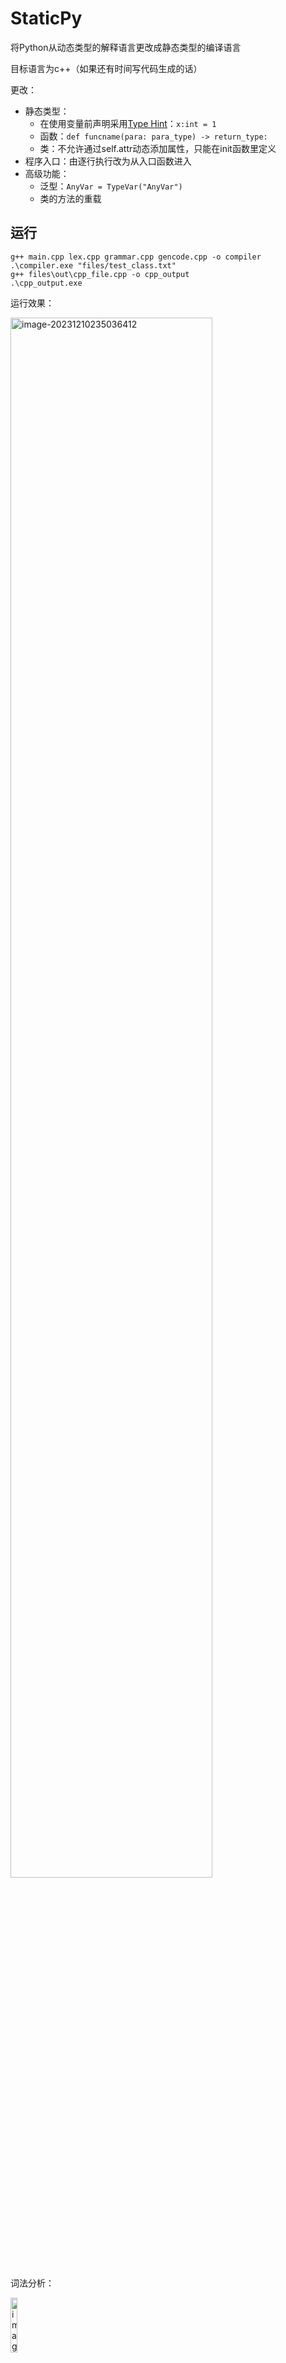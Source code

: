 # StaticPy

将Python从动态类型的解释语言更改成静态类型的编译语言

目标语言为c++（如果还有时间写代码生成的话）

更改：

- 静态类型：
  - 在使用变量前声明采用[Type Hint](https://www.python.org/dev/peps/pep-0484/)：`x:int = 1`
  - 函数：`def funcname(para: para_type) -> return_type:`
  - 类：不允许通过self.attr动态添加属性，只能在init函数里定义
- 程序入口：由逐行执行改为从入口函数进入
- 高级功能：
  - 泛型：`AnyVar = TypeVar("AnyVar")`
  - 类的方法的重载

## 运行

```
g++ main.cpp lex.cpp grammar.cpp gencode.cpp -o compiler
.\compiler.exe "files/test_class.txt"
g++ files\out\cpp_file.cpp -o cpp_output
.\cpp_output.exe
```

运行效果：

<img src="https://umeta.oss-cn-beijing.aliyuncs.com/wx_program/image-20231210235036412.png" alt="image-20231210235036412" width=80% />

词法分析：

<img src="https://umeta.oss-cn-beijing.aliyuncs.com/wx_program/image-20231210235137259.png" alt="image-20231210235137259" width=15% />

语法树：



## 词法

类别码

| 单词名称   | 类别码     | 单词名称 | 类别码    | 单词名称 | 类别码 | 单词名称 | 类别码  |
| ---------- | ---------- | -------- | --------- | -------- | ------ | -------- | ------- |
| Ident      | IDENFR     | not      | NOTTK     | !        | NOT    | (        | LPARENT |
| IntConst   | INTCON     | and      | ANDTK     | <        | LSS    | )        | RPARENT |
| FloatConst | FLOATCON   | or       | ORTK      | <=       | LEQ    | [        | LBRACK  |
| string     | STRCON     | return   | RETURNTK  | >        | GRE    | ]        | RBRACK  |
| const      | CONSTTK    | None     | NONETK    | >=       | GEQ    | {        | LBRACE  |
| int        | INTTK      | AddTab   | ADDTAB    | ==       | EQL    | }        | RBRACE  |
| break      | BREAK      | DelTab   | DELTAB    | !=       | NEQ    | +        | PLUS    |
| continue   | CONTINUETK | List     | LISTTK    | =        | ASSIGN | -        | MINU    |
| if         | IFTK       | Dict     | DICTTK    | ,        | COMMA  | *        | MULT    |
| else       | ELSETK     | False    | FALSETK   | :        | COLON  | /        | DIV     |
| def        | DEFTK      | True     | TRUETK    | ->       | ARROW  | %        | MOD     |
| class      | CLASSTK    | TypeVar  | TYPEVARTK | .        | DOT    |          |         |
| while      | WHILETK    | self     | SELFTK    |          |        |          |         |
| init       | INITTK     | bool     | BOOLTK    |          |        |          |         |
| long       | LONGTTK    | str      | STRTK     |          |        |          |         |



## 文法

TODO:
  - 语法结构
    - for循环：`for iter:type in container:`
  - 数据结构
    - ~~Dict声明写得有点问题~~(Done)
    - ~~LVal为List/Dict中元素赋值~~(Done)
    - ~~float数据类型~~
    - ~~List/Dict的嵌套~~
    - list的insert和append和size
- 代码生成：
  - ~~输出c++代码~~(Done)
- 泛型
  - ~~参考[pep-0484](https://peps.python.org/pep-0484/#user-defined-generic-types)~~
- 类
  - ~~self的使用~~
  - ~~方法重写~~

```python
CompUnit ::= { [GenericDefs] (ClassDef | FuncDef)}
GenericDefs ::= {GenericDef}
GenericDef ::= Ident '=' 'TypeVar' '(' Str ')'
ClassDef ::= 'class' Ident ':' 'AddTab' {ClassAttrDef} [ClassInitDef] {ClassFuncDef} 'DelTab'
ClassAttrDef ::= Ident ':' DataType
ClassInitDef ::= 'def' 'init' '(' [FuncFParams] ')' Block
ClassFuncDef ::= 'def' Ident '(' 'self' [',' FuncFParams] ')' '->' FuncType Block
FuncDef ::= 'def' Ident '(' [FuncFParams] ')' '->' FuncType Block
FuncType ::= 'None' | DataType
DataType ::= 'int' | 'float' | 'long' | 'str' | 'bool'
    | 'List' '[' DataType ']'
    | 'Dict' '[' DataType ',' DataType ']'
    | Ident  #泛型或者类
Block ::= ':' 'AddTab' {BlockItem} 'DelTab'
BlockItem ::= Decl | Stmt
Decl ::= Ident ':' DataType ['=' InitVal]  #静态类型检查
InitVal ::= Exp
    | '[' [InitVal {',' InitVal}] ']' 
    | '{' [InitVal ':' InitVal {',' InitVal ':' InitVal}] '}'
FuncFParams ::= FuncFParam {',' FuncFParam}
FuncFParam ::= Ident ':' DataType
Stmt ::= Exp
    | LVal '=' Exp
    | 'if' Cond Block ['else' Block]
    | 'while' Cond Block
    | 'break' | 'continue'
    | 'return' [Exp]  #返回值类型检查
    | 'print' '(' [(Str | Exp) {',' (Str | Exp)}] ')'
Exp ::= LOrExp
AddExp ::= MulExp { ('+' | '−') MulExp }
MulExp ::= UnaryExp { ('*' | '/' | '%') UnaryExp }
UnaryExp ::= IdentExp | PrimaryExp | ('+' | '−' | 'not') UnaryExp
IdentExp ：：= LVal [[GenericReal] '(' [FuncRParams] ')'] #函数或类的init
GenericReal ::= '<' DataType {',' DataType} '>'
PrimaryExp ::= '(' Exp ')' | IntConst | FloatConst
FuncRParams ::= Exp { ',' Exp }
LVal ::= ['self' '.' ] Ident {'[' Exp ']'} {'.' Ident {'[' Exp ']'}}
LOrExp ::= LAndExp { 'or' LAndExp }
LAndExp ::= EqExp { 'and' EqExp }
EqExp ::= RelExp { ('==' | '!=') RelExp }
RelExp ::= AddExp { ('<' | '>' | '<=' | '>=') AddExp }
```

